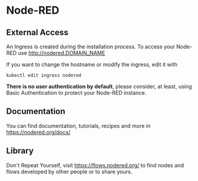 # Node-RED

## External Access

An Ingress is created during the installation process. To access your Node-RED use http://nodered.DOMAIN_NAME

If you want to change the hostname or modify the ingress, edit it with

```
kubectl edit ingress nodered
```

**There is no user authentication by default**, please consider, at least, using Basic Authentication to protect your Node-RED instance.

## Documentation

You can find documentation, tutorials, recipes and more in <https://nodered.org/docs/>

## Library

Don't Repeat Yourself, visit <https://flows.nodered.org/> to find nodes and flows developed by other people or to share yours.
